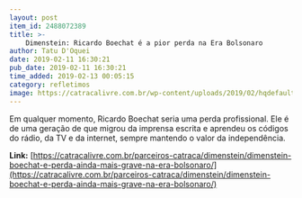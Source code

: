 ```yaml
---
layout: post
item_id: 2488072389
title: >-
    Dimenstein: Ricardo Boechat é a pior perda na Era Bolsonaro
author: Tatu D'Oquei
date: 2019-02-11 16:30:21
pub_date: 2019-02-11 16:30:21
time_added: 2019-02-13 00:05:15
category: refletimos
image: https://catracalivre.com.br/wp-content/uploads/2019/02/hqdefault-1-1.jpg
---
```


Em qualquer momento, Ricardo Boechat seria uma perda profissional. Ele é  de uma geração de que migrou da imprensa escrita e aprendeu os códigos do rádio, da TV e da internet, sempre mantendo o valor da independência.

**Link:** [https://catracalivre.com.br/parceiros-catraca/dimenstein/dimenstein-boechat-e-perda-ainda-mais-grave-na-era-bolsonaro/](https://catracalivre.com.br/parceiros-catraca/dimenstein/dimenstein-boechat-e-perda-ainda-mais-grave-na-era-bolsonaro/)

